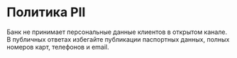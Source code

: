 # Политика PII
Банк не принимает персональные данные клиентов в открытом канале. В публичных ответах избегайте публикации паспортных данных, полных номеров карт, телефонов и email.
